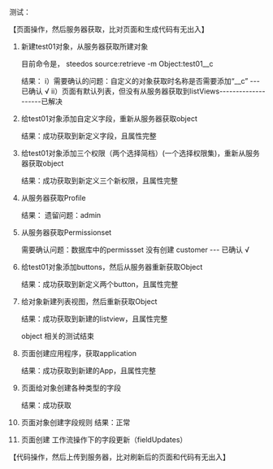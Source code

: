 
测试：

【页面操作，然后服务器获取，比对页面和生成代码有无出入】

1.  新建test01对象，从服务器获取所建对象
   
    目前命令是， steedos source:retrieve -m Object:test01__c

    结果：
    i）需要确认的问题：自定义的对象获取时名称是否需要添加“__c”  --- 已确认 √
    ii）页面有默认列表，但没有从服务器获取到listViews--------------------已解决

2.  给test01对象添加自定义字段，重新从服务器获取object

    结果：成功获取到新定义字段，且属性完整


3.  给test01对象添加三个权限（两个选择简档）(一个选择权限集)，重新从服务器获取object

    结果：成功获取到新定义三个新权限，且属性完整

4.  从服务器获取Profile

    结果： 
    遗留问题：admin

5.  从服务器获取Permissionset

    需要确认问题：数据库中的permissset 没有创建 customer --- 已确认 √

6.  给test01对象添加buttons，然后从服务器重新获取Object

    结果：成功获取到新定义两个button，且属性完整

7.  给对象新建列表视图，然后重新获取Object

    结果：成功获取到新建的listview，且属性完整

    object 相关的测试结束

8.  页面创建应用程序，获取application

    结果：成功获取到新建的App，且属性完整

9.  页面给对象创建各种类型的字段
     
    结果：成功获取

10.  页面对象创建字段规则
    结果：正常

11. 页面创建 工作流操作下的字段更新（fieldUpdates）


【代码操作，然后上传到服务器，比对刷新后的页面和代码有无出入】

